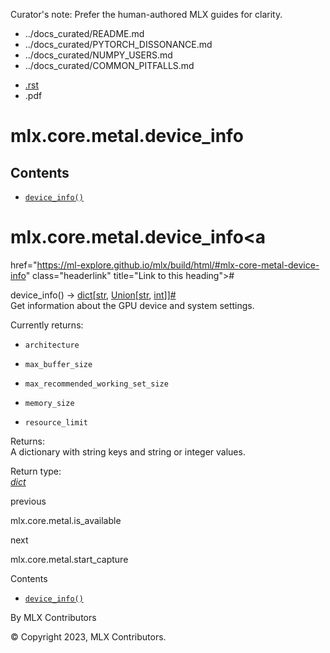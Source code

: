 Curator's note: Prefer the human-authored MLX guides for clarity.
- ../docs_curated/README.md
- ../docs_curated/PYTORCH_DISSONANCE.md
- ../docs_curated/NUMPY_USERS.md
- ../docs_curated/COMMON_PITFALLS.md


<div id="main-content" class="bd-main" role="main">

<div class="sbt-scroll-pixel-helper">

</div>

<div class="bd-content">

<div class="bd-article-container">

<div class="bd-header-article d-print-none">

<div class="header-article-items header-article__inner">

<div class="header-article-items__start">

<div class="header-article-item">

<span class="fa-solid fa-bars"></span>

</div>

</div>

<div class="header-article-items__end">

<div class="header-article-item">

<div class="article-header-buttons">

<a href="https://github.com/ml-explore/mlx"
class="btn btn-sm btn-source-repository-button"
data-bs-placement="bottom" data-bs-toggle="tooltip" target="_blank"
title="Source repository"><span class="btn__icon-container"> <em></em>
</span></a>

<div class="dropdown dropdown-download-buttons">

- <a
  href="https://ml-explore.github.io/mlx/build/html/_sources/python/_autosummary/mlx.core.metal.device_info.rst"
  class="btn btn-sm btn-download-source-button dropdown-item"
  data-bs-placement="left" data-bs-toggle="tooltip" target="_blank"
  title="Download source file"><span class="btn__icon-container">
  <em></em> </span> <span class="btn__text-container">.rst</span></a>
- <span class="btn__icon-container"> </span>
  <span class="btn__text-container">.pdf</span>

</div>

<span class="btn__icon-container"> </span>

<span class="fa-solid fa-list"></span>

</div>

</div>

</div>

</div>

</div>

<div id="jb-print-docs-body" class="onlyprint">

# mlx.core.metal.device_info

<div id="print-main-content">

<div id="jb-print-toc">

<div>

## Contents

</div>

- <a
  href="https://ml-explore.github.io/mlx/build/html/#mlx.core.metal.device_info"
  class="reference internal nav-link"><span class="pre"><code
  class="docutils literal notranslate">device_info()</code></span></a>

</div>

</div>

</div>

<div id="searchbox">

</div>

<div id="mlx-core-metal-device-info" class="section">

# mlx.core.metal.device_info<a
href="https://ml-explore.github.io/mlx/build/html/#mlx-core-metal-device-info"
class="headerlink" title="Link to this heading">#</a>

<span class="sig-name descname"><span class="pre">device_info</span></span><span class="sig-paren">(</span><span class="sig-paren">)</span> <span class="sig-return"><span class="sig-return-icon">→</span> <span class="sig-return-typehint"><a href="https://docs.python.org/3/library/stdtypes.html#dict"
class="reference external" title="(in Python v3.13)"><span
class="pre">dict</span></a><span class="p"><span class="pre">\[</span></span><a href="https://docs.python.org/3/library/stdtypes.html#str"
class="reference external" title="(in Python v3.13)"><span
class="pre">str</span></a><span class="p"><span class="pre">,</span></span><span class="w"> </span><a href="https://docs.python.org/3/library/typing.html#typing.Union"
class="reference external" title="(in Python v3.13)"><span
class="pre">Union</span></a><span class="p"><span class="pre">\[</span></span><a href="https://docs.python.org/3/library/stdtypes.html#str"
class="reference external" title="(in Python v3.13)"><span
class="pre">str</span></a><span class="p"><span class="pre">,</span></span><span class="w"> </span><a href="https://docs.python.org/3/library/functions.html#int"
class="reference external" title="(in Python v3.13)"><span
class="pre">int</span></a><span class="p"><span class="pre">\]</span></span><span class="p"><span class="pre">\]</span></span></span></span><a
href="https://ml-explore.github.io/mlx/build/html/#mlx.core.metal.device_info"
class="headerlink" title="Link to this definition">#</a>  
Get information about the GPU device and system settings.

Currently returns:

- <span class="pre">`architecture`</span>

- <span class="pre">`max_buffer_size`</span>

- <span class="pre">`max_recommended_working_set_size`</span>

- <span class="pre">`memory_size`</span>

- <span class="pre">`resource_limit`</span>

Returns<span class="colon">:</span>  
A dictionary with string keys and string or integer values.

Return type<span class="colon">:</span>  
<a href="https://docs.python.org/3/library/stdtypes.html#dict"
class="reference external" title="(in Python v3.13)"><em>dict</em></a>

</div>

<div class="prev-next-area">

<a
href="https://ml-explore.github.io/mlx/build/html/python/_autosummary/mlx.core.metal.is_available.html"
class="left-prev" title="previous page"><em></em></a>

<div class="prev-next-info">

previous

mlx.core.metal.is_available

</div>

<a
href="https://ml-explore.github.io/mlx/build/html/python/_autosummary/mlx.core.metal.start_capture.html"
class="right-next" title="next page"></a>

<div class="prev-next-info">

next

mlx.core.metal.start_capture

</div>

</div>

</div>

<div class="bd-sidebar-secondary bd-toc">

<div class="sidebar-secondary-items sidebar-secondary__inner">

<div class="sidebar-secondary-item">

<div class="page-toc tocsection onthispage">

Contents

</div>

- <a
  href="https://ml-explore.github.io/mlx/build/html/#mlx.core.metal.device_info"
  class="reference internal nav-link"><span class="pre"><code
  class="docutils literal notranslate">device_info()</code></span></a>

</div>

</div>

</div>

</div>

<div class="bd-footer-content__inner container">

<div class="footer-item">

By MLX Contributors

</div>

<div class="footer-item">

© Copyright 2023, MLX Contributors.  

</div>

<div class="footer-item">

</div>

<div class="footer-item">

</div>

</div>

</div>
